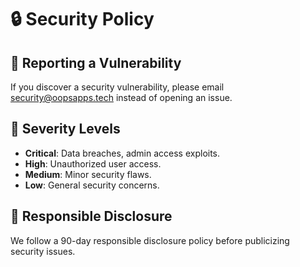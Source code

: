 # 🔒 Security Policy

## 📢 Reporting a Vulnerability
If you discover a security vulnerability, please email [security@oopsapps.tech](mailto:security@oopsapps.tech) instead of opening an issue.

## 🚨 Severity Levels
- **Critical**: Data breaches, admin access exploits.
- **High**: Unauthorized user access.
- **Medium**: Minor security flaws.
- **Low**: General security concerns.

## 🔄 Responsible Disclosure
We follow a 90-day responsible disclosure policy before publicizing security issues.
